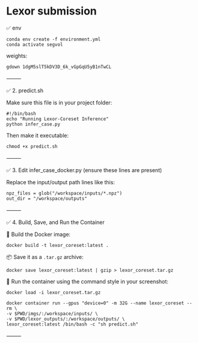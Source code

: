# Lexor submission


✅ env

```
conda env create -f environment.yml
conda activate segvol
```

weights:
```
gdown 1dgM5slT5kDV3D_6k_vGpGqU5yB1nTwCL
```

⸻

✅ 2. predict.sh

Make sure this file is in your project folder:
```
#!/bin/bash
echo "Running Lexor-Coreset Inference"
python infer_case.py
```
Then make it executable:
```
chmod +x predict.sh
```

⸻

✅ 3. Edit infer_case_docker.py (ensure these lines are present)

Replace the input/output path lines like this:
```
npz_files = glob("/workspace/inputs/*.npz")
out_dir = "/workspace/outputs"
```
⸻

✅ 4. Build, Save, and Run the Container

🔧 Build the Docker image:

`docker build -t lexor_coreset:latest .`

📦 Save it as a `.tar.gz` archive:

`docker save lexor_coreset:latest | gzip > lexor_coreset.tar.gz`

🧪 Run the container using the command style in your screenshot:

`docker load -i lexor_coreset.tar.gz`

```
docker container run --gpus "device=0" -m 32G --name lexor_coreset --rm \
-v $PWD/imgs/:/workspace/inputs/ \
-v $PWD/lexor_outputs/:/workspace/outputs/ \
lexor_coreset:latest /bin/bash -c "sh predict.sh"
```


⸻
